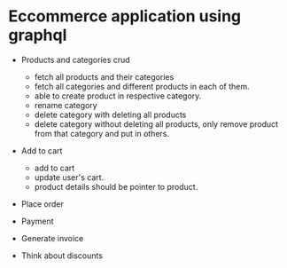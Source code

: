 # Eccommerce application using graphql

- Products and categories crud
    - fetch all products and their categories
    - fetch all categories and different products in each of them.
    - able to create product in respective category.
    - rename category
    - delete category with deleting all products
    - delete category without deleting all products, only remove product from that category and put in others.

- Add to cart
    - add to cart
    - update user's cart.
    - product details should be pointer to product.

- Place order

- Payment

- Generate invoice

- Think about discounts